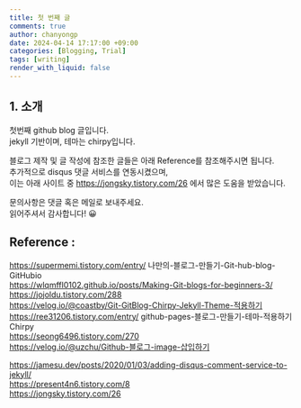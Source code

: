 ```yaml
---
title: 첫 번째 글
comments: true
author: chanyongp
date: 2024-04-14 17:17:00 +09:00
categories: [Blogging, Trial]
tags: [writing]
render_with_liquid: false
---
```

## 1. 소개
첫번째 github blog 글입니다.  
jekyll 기반이며, 테마는 chirpy입니다. 

블로그 제작 및 글 작성에 참조한 글들은 아래 Reference를 참조해주시면 됩니다.  
추가적으로 disqus 댓글 서비스를 연동시켰으며,  
이는 아래 사이트 중 https://jongsky.tistory.com/26 에서 많은 도움을 받았습니다.

<!--<img src="image.png" width="60%" height="60%"></img>-->

문의사항은 댓글 혹은 메일로 보내주세요.  
읽어주셔서 감사합니다! 😀

## Reference :  
https://supermemi.tistory.com/entry/  나만의-블로그-만들기-Git-hub-blog-GitHubio  
https://wlqmffl0102.github.io/posts/Making-Git-blogs-for-beginners-3/  
https://jojoldu.tistory.com/288  
https://velog.io/@coastby/Git-GitBlog-Chirpy-Jekyll-Theme-적용하기  
https://ree31206.tistory.com/entry/  github-pages-블로그-만들기-테마-적용하기Chirpy  
https://seong6496.tistory.com/270  
https://velog.io/@uzchu/Github-블로그-image-삽입하기  

https://jamesu.dev/posts/2020/01/03/adding-disqus-comment-service-to-jekyll/  
https://present4n6.tistory.com/8  
https://jongsky.tistory.com/26